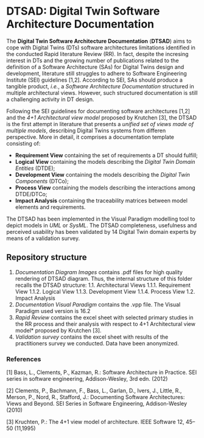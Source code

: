 # DTSAD: Digital Twin Software Architecture Documentation

The **Digital Twin Software Architecture Documentation** (**DTSAD**) aims to cope with Digital Twins (DTs) software architectures limitations identified in the conducted Rapid literature Review (RR). In fact, despite the incresing interest in DTs and the growing number of publications related to the definition of a Software Architecture (SAs) for Digital Twins design and development, literature still struggles to adhere to Software Engineering Institute (SEI) guidelines [1,2]. According to SEI, SAs should produce a tangible product, *i.e.*, a *Software Architecture Documentation* structured in multiple architectural views. However, such structured documentation is still a challenging activity in DT design. 

Following the SEI guidelines for documenting software architectures [1,2] and the *4+1 Architectural view model* proposed by Krutchen [3], the DTSAD is the first attempt in literature that presents a *unified set of views made of multiple models*, describing Digital Twins systems from differen perspective. More in detail, it comprises a documentation template consisting of: 
* **Requirement View** containing the set of requirements a DT should fulfill;
* **Logical View** containing the models describing the *Digital Twin Domain Entities* (DTDE);
* **Development View** containing the models describing the *Digital Twin Components* (DTCo);
* **Process View** containing the models describing the interactions among DTDE/DTCo;
* **Impact Analysis** containing the traceability matrices between model elements and requirements.

The DTSAD has been implemented in the Visual Paradigm modelling tool to depict models in *UML* or *SysML*. The DTSAD completeness, usefulness and perceived usability has been validated by 14 Digital Twin domain experts by means of a validation survey. 


## Repository structure
1. *Documentation Diagram Images* contains .pdf files for high quality rendering of DTSAD diagram. Thus, the internal structure of this folder recalls the DTSAD structure:
    1.1. Architectural Views
        1.1.1. Requirement View
        1.1.2. Logical View
        1.1.3. Development View
        1.1.4. Process View
    1.2. Impact Analysis
2. *Documentation Visual Paradigm* contains the .vpp file. The Visual Paradigm used version is 16.2
3. *Rapid Review* contains the excel sheet with selected primary studies in the RR process and their analysis with respect to 4+1 Architectural view model* proposed by Krutchen [3].
4. *Validation survey* contains the excel sheet with results of the practitioners survey we conducted. Data have been anonymized.  

### References
[1] Bass, L., Clements, P., Kazman, R.: Software Architecture in Practice. SEI series in software engineering, Addison-Wesley, 3rd edn. (2012)

[2] Clements, P., Bachmann, F., Bass, L., Garlan, D., Ivers, J., Little, R., Merson, P., Nord, R., Stafford, J.: Documenting Software Architectures: Views and Beyond. SEI Series in Software Engineering, Addison-Wesley (2010)

[3] Kruchten, P.: The 4+1 view model of architecture. IEEE Software 12, 45–50 (11,1995)
